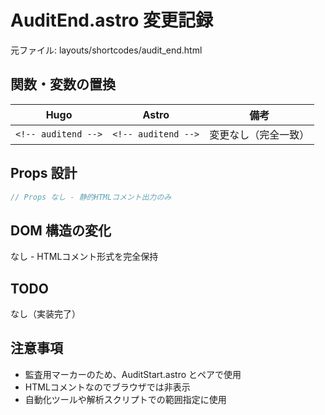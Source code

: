 # AuditEnd.astro 変更記録

元ファイル: layouts/shortcodes/audit_end.html

## 関数・変数の置換

| Hugo | Astro | 備考 |
|------|-------|------|
| `<!-- auditend -->` | `<!-- auditend -->` | 変更なし（完全一致） |

## Props 設計

```typescript
// Props なし - 静的HTMLコメント出力のみ
```

## DOM 構造の変化

なし - HTMLコメント形式を完全保持

## TODO

なし（実装完了）

## 注意事項

- 監査用マーカーのため、AuditStart.astro とペアで使用
- HTMLコメントなのでブラウザでは非表示
- 自動化ツールや解析スクリプトでの範囲指定に使用